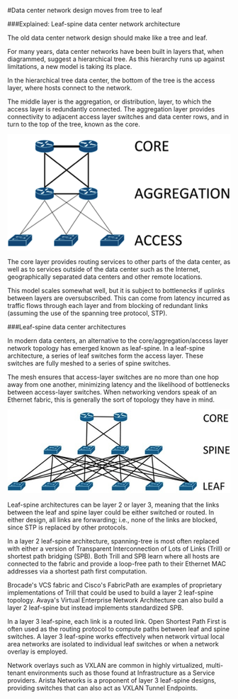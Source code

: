 #Data center network design moves from tree to leaf

###Explained: Leaf-spine data center network architecture

The old data center network design should make like a tree and leaf.

For many years, data center networks have been built in layers that, when diagrammed, suggest a hierarchical tree. As this hierarchy runs up against limitations, a new model is taking its place.

In the hierarchical tree data center, the bottom of the tree is the access layer, where hosts connect to the network.

The middle layer is the aggregation, or distribution, layer, to which the access layer is redundantly connected. The aggregation layer provides connectivity to adjacent access layer switches and data center rows, and in turn to the top of the tree, known as the core.

![](sDC-CoreAggregationAccess-112513.png)

The core layer provides routing services to other parts of the data center, as well as to services outside of the data center such as the Internet, geographically separated data centers and other remote locations.

This model scales somewhat well, but it is subject to bottlenecks if uplinks between layers are oversubscribed. This can come from latency incurred as traffic flows through each layer and from blocking of redundant links (assuming the use of the spanning tree protocol, STP).

###Leaf-spine data center architectures

In modern data centers, an alternative to the core/aggregation/access layer network topology has emerged known as leaf-spine. In a leaf-spine architecture, a series of leaf switches form the access layer. These switches are fully meshed to a series of spine switches.

The mesh ensures that access-layer switches are no more than one hop away from one another, minimizing latency and the likelihood of bottlenecks between access-layer switches. When networking vendors speak of an Ethernet fabric, this is generally the sort of topology they have in mind.

![](sDC-CoreSpineLeaf-112513.png)

Leaf-spine architectures can be layer 2 or layer 3, meaning that the links between the leaf and spine layer could be either switched or routed. In either design, all links are forwarding; i.e., none of the links are blocked, since STP is replaced by other protocols.

In a layer 2 leaf-spine architecture, spanning-tree is most often replaced with either a version of Transparent Interconnection of Lots of Links (Trill) or shortest path bridging (SPB). Both Trill and SPB learn where all hosts are connected to the fabric and provide a loop-free path to their Ethernet MAC addresses via a shortest path first computation.

Brocade's VCS fabric and Cisco's FabricPath are examples of proprietary implementations of Trill that could be used to build a layer 2 leaf-spine topology. Avaya's Virtual Enterprise Network Architecture can also build a layer 2 leaf-spine but instead implements standardized SPB.

In a layer 3 leaf-spine, each link is a routed link. Open Shortest Path First is often used as the routing protocol to compute paths between leaf and spine switches. A layer 3 leaf-spine works effectively when network virtual local area networks are isolated to individual leaf switches or when a network overlay is employed.

Network overlays such as VXLAN are common in highly virtualized, multi-tenant environments such as those found at Infrastructure as a Service providers. Arista Networks is a proponent of layer 3 leaf-spine designs, providing switches that can also act as VXLAN Tunnel Endpoints.

